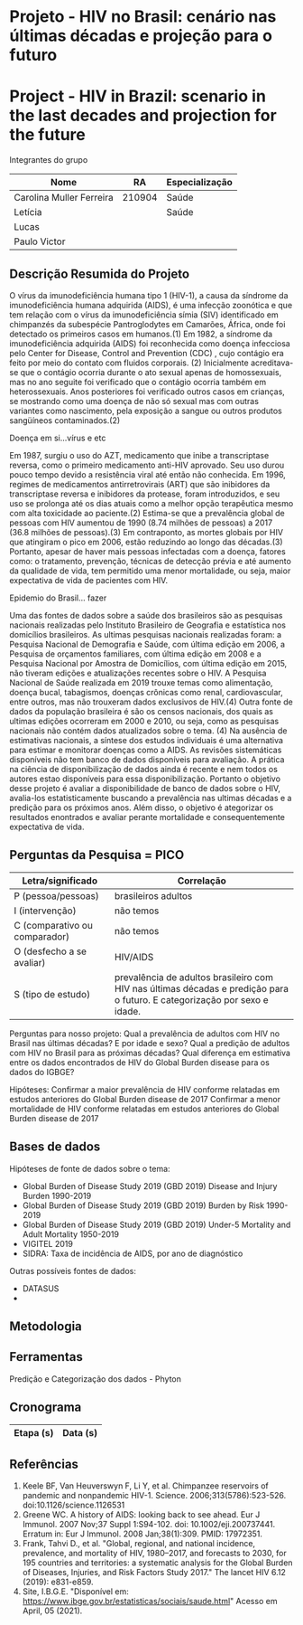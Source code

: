 # Projeto - HIV no Brasil: cenário nas últimas décadas e projeção para o futuro
# Project - HIV in Brazil: scenario in the last decades and projection for the future

Integrantes do grupo

Nome                     | RA    | Especialização
-------------------------| ------| --------------
Carolina Muller Ferreira | 210904| Saúde
Letícia                  |       | Saúde
Lucas                    |       |  
Paulo Victor             |       | 

## Descrição Resumida do Projeto
  O vírus da imunodeficiência humana tipo 1 (HIV-1), a causa da síndrome da imunodeficiência humana adquirida (AIDS), é uma infecção zoonótica e que tem relação com o vírus da imunodeficiência símia (SIV) identificado em chimpanzés da subespécie Pantroglodytes em Camarões, África, onde foi detectado os primeiros casos em humanos.(1)
  Em 1982, a síndrome da imunodeficiência adquirida (AIDS) foi reconhecida como doença infecciosa pelo Center for Disease, Control and Prevention (CDC) , cujo contágio era feito por meio do contato com fluidos corporais. (2) Inicialmente acreditava-se que o contágio ocorria durante o ato sexual apenas de homossexuais, mas no ano seguite foi verificado que o contágio ocorria também em heterossexuais. Anos posteriores foi verificado outros casos em crianças, se mostrando como uma doença de não só sexual mas com outras variantes como nascimento, pela exposição a sangue ou outros produtos sangüíneos contaminados.(2)
  
  Doença em si...vírus e etc
  
  Em 1987, surgiu o uso do AZT, medicamento que inibe a transcriptase reversa, como o primeiro medicamento anti-HIV aprovado. Seu uso durou pouco tempo devido a resistência viral até então não conhecida. Em 1996, regimes de medicamentos antirretrovirais (ART) que são inibidores da transcriptase reversa e inibidores da protease, foram introduzidos, e seu uso se prolonga até os dias atuais como a melhor opção terapêutica mesmo com alta toxicidade ao paciente.(2)
  Estima-se que a prevalência global de pessoas com HIV aumentou de 1990 (8.74 milhões de pessoas) a 2017 (36.8 milhões de pessoas).(3) Em contraponto, as mortes globais por HIV que atingiram o pico em 2006, estão reduzindo ao longo das décadas.(3) Portanto, apesar de haver mais pessoas infectadas com a doença, fatores como: o tratamento, prevenção, técnicas de detecção prévia e até aumento da qualidade de vida, tem permitido uma menor mortalidade, ou seja, maior expectativa de vida de pacientes com HIV.
  
  Epidemio do Brasil... fazer
  
  Uma das fontes de dados sobre a saúde dos brasileiros são as pesquisas nacionais realizadas pelo Instituto Brasileiro de Geografia e estatística nos domicílios brasileiros. As ultimas pesquisas nacionais realizadas foram: a Pesquisa Nacional de Demografia e Saúde, com última edição em 2006, a Pesquisa de orçamentos familiares, com última edição em 2008 e a Pesquisa Nacional por Amostra de Domicílios, com última edição em 2015, não tiveram edições e atualizações recentes sobre o HIV. A Pesquisa Nacional de Saúde realizada em 2019 trouxe temas como alimentação, doença bucal, tabagismos, doenças crônicas como renal, cardiovascular, entre outros, mas não trouxeram dados exclusivos de HIV.(4)
  Outra fonte de dados da população brasileira é são os censos nacionais, dos quais as ultimas edições ocorreram em 2000 e 2010, ou seja, como as pesquisas nacionais não contém dados atualizados sobre o tema. (4) 
  Na ausência de estimativas nacionais, a síntese dos estudos individuais é uma alternativa para estimar e monitorar doenças como a AIDS. As revisões sistemáticas disponíveis não tem banco de dados disponíveis para avaliação. A prática na ciência de disponibilização de dados ainda é recente e nem todos os autores estao disponíveis para essa disponibilização. 
    Portanto o objetivo desse projeto é avaliar a disponibilidade de banco de dados sobre o HIV, avalia-los estatisticamente buscando a prevalência nas ultimas décadas e a predição para os próximos anos. Além disso, o objetivo é ategorizar os resultados enontrados e avaliar perante mortalidade e consequentemente expectativa de vida.
     
## Perguntas da Pesquisa = PICO 
 
Letra/significado            | Correlação    
-----------------------------| ------
P (pessoa/pessoas)           | brasileiros adultos
I (intervenção)              | não temos
C (comparativo ou comparador)| não temos
O (desfecho a se avaliar)    | HIV/AIDS
S (tipo de estudo)           | prevalência de adultos brasileiro com HIV nas últimas décadas e predição para o futuro. E categorização por sexo e idade.

Perguntas para nosso projeto:
Qual a prevalência de adultos com HIV no Brasil nas últimas décadas? E por idade e sexo?
Qual a predição de adultos com HIV no Brasil para as próximas décadas?
Qual diferença em estimativa entre os dados encontrados de HIV do Global Burden disease para os dados do IGBGE?

Hipóteses: Confirmar a maior prevalência de HIV conforme relatadas em estudos anteriores do Global Burden disease de 2017
           Confirmar a menor mortalidade de HIV conforme relatadas em estudos anteriores do Global Burden disease de 2017
           

## Bases de dados
Hipóteses de fonte de dados sobre o tema:
* Global Burden of Disease Study 2019 (GBD 2019) Disease and Injury Burden 1990-2019
* Global Burden of Disease Study 2019 (GBD 2019) Burden by Risk 1990-2019
* Global Burden of Disease Study 2019 (GBD 2019) Under-5 Mortality and Adult Mortality 1950-2019
* VIGITEL 2019 
* SIDRA: Taxa de incidência de AIDS, por ano de diagnóstico

Outras possíveis fontes de dados:
* DATASUS
* 

## Metodologia



## Ferramentas

Predição e Categorização dos dados -  Phyton

## Cronograma

Etapa (s)                | Data (s)
-------------------------| ------


## Referências
1. Keele BF, Van Heuverswyn F, Li Y, et al. Chimpanzee reservoirs of pandemic and nonpandemic HIV-1. Science. 2006;313(5786):523-526. doi:10.1126/science.1126531
2. Greene WC. A history of AIDS: looking back to see ahead. Eur J Immunol. 2007 Nov;37 Suppl 1:S94-102. doi: 10.1002/eji.200737441. Erratum in: Eur J Immunol. 2008 Jan;38(1):309. PMID: 17972351.
3. Frank, Tahvi D., et al. "Global, regional, and national incidence, prevalence, and mortality of HIV, 1980–2017, and forecasts to 2030, for 195 countries and territories: a systematic analysis for the Global Burden of Diseases, Injuries, and Risk Factors Study 2017." The lancet HIV 6.12 (2019): e831-e859.
4. Site, I.B.G.E. "Disponível em: https://www.ibge.gov.br/estatisticas/sociais/saude.html" Acesso em April, 05 (2021).
